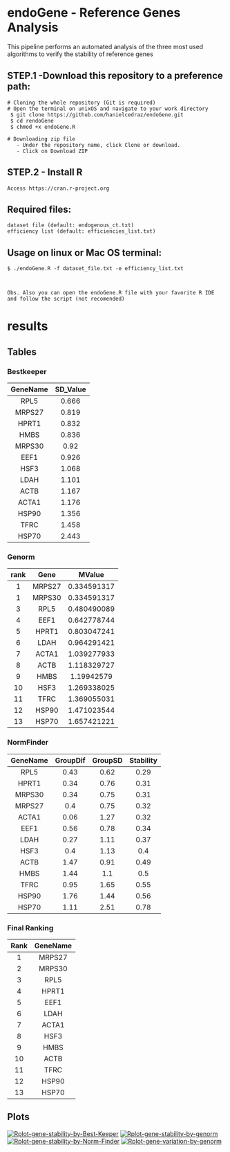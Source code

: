 
 
 # endoGene - Reference Genes Analysis
   This pipeline performs an automated analysis of the three most used algorithms to verify the stability of reference genes
 
## STEP.1 -Download this repository to a preference path:<br>
	# Cloning the whole repository (Git is required)
	# Open the terminal on unixOS and navigate to your work directory
   	 $ git clone https://github.com/hanielcedraz/endoGene.git
   	 $ cd rendoGene
	 $ chmod +x endoGene.R
	
	# Downloading zip file
	   - Under the repository name, click Clone or download.
	   - Click on Download ZIP
	  
## STEP.2 - Install R<br>
	Access https://cran.r-project.org


  ## Required files:
    dataset file (default: endogenous_ct.txt)
    efficiency list (default: efficiencies_list.txt)

  ## Usage on linux or Mac OS terminal: </br>
    $ ./endoGene.R -f dataset_file.txt -e efficiency_list.txt
    
    
    
    Obs. Also you can open the endoGene.R file with your favorite R IDE and follow the script (not recomended)
    


# results
 ## Tables
   ### Bestkeeper
   |   GeneName    |   SD_Value    |
   |   :---:   |   :---:   |
   |   RPL5    |   0.666    |
   |   MRPS27  |   0.819    |
   |   HPRT1   |   0.832    |
   |   HMBS    |   0.836    |
   |   MRPS30  |   0.92    |
   |   EEF1    |   0.926    |
   |   HSF3    |   1.068    |
   |   LDAH    |   1.101    |
   |   ACTB    |   1.167    |
   |   ACTA1    |   1.176    |
   |   HSP90    |   1.356    |
   |   TFRC    |   1.458    |
   |   HSP70    |   2.443    |


   ### Genorm
   |   rank  |  Gene |  MValue   |
   |   :---:   |   :---:   |   :---:  |
   |   1  |   MRPS27  |   0.334591317    |
   |   1  |   MRPS30  |   0.334591317    |
   |   3  |   RPL5  |   0.480490089    |
   |   4  |   EEF1  |   0.642778744    |
   |   5  |   HPRT1  |   0.803047241    |
   |   6  |   LDAH  |   0.964291421    |
   |   7  |   ACTA1  |   1.039277933    |
   |   8  |   ACTB  |   1.118329727    |
   |   9  |   HMBS  |   1.19942579    |
   |   10  |   HSF3  |   1.269338025    |
   |   11  |   TFRC  |   1.369055031    |
   |   12  |   HSP90  |   1.471023544    |
   |   13  |   HSP70  |   1.657421221    |
   
   ### NormFinder
|	GeneName	 |  GroupDif	|	GroupSD |	Stability   |
|	:---:	   |	:---:		|	:---:  |	:---:	   |
|	RPL5	|	0.43	|	0.62	|	0.29	|
|	HPRT1	|	0.34	|	0.76	|	0.31	|
|	MRPS30	|	0.34	|	0.75	|	0.31	|
|	MRPS27	|	0.4	|	0.75	|	0.32	|
|	ACTA1	|	0.06	|	1.27	|	0.32	|
|	EEF1	|	0.56	|	0.78	|	0.34	|
|	LDAH	|	0.27	|	1.11	|	0.37	|
|	HSF3	|	0.4	|	1.13	|	0.4	|
|	ACTB	|	1.47	|	0.91	|	0.49	|
|	HMBS	|	1.44	|	1.1	|	0.5	|
|	TFRC	|	0.95	|	1.65	|	0.55	|
|	HSP90	|	1.76	|	1.44	|	0.56	|
|	HSP70	|	1.11	|	2.51	|  0.78	|



   ### Final Ranking
|	Rank	|	GeneName	|
|	:---:	|	:---:	|
|	1	|	MRPS27	|
|	2	|	MRPS30	|
|	3	|	RPL5	|
|	4	|	HPRT1	|
|	5	|	EEF1	|
|	6	|	LDAH	|
|	7	|	ACTA1	|
|	8	|	HSF3	|
|	9	|	HMBS	|
|	10	|	ACTB	|
|	11	|	TFRC	|
|	12	|	HSP90	|
|	13	|	HSP70	|




## Plots
<a href="https://ibb.co/Fnk2QBB"><img src="https://i.ibb.co/Fnk2QBB/Rplot-gene-stability-by-Best-Keeper.png" alt="Rplot-gene-stability-by-Best-Keeper" border="0"></a> 
<a href="https://ibb.co/J3jxYV0"><img src="https://i.ibb.co/J3jxYV0/Rplot-gene-stability-by-genorm.png" alt="Rplot-gene-stability-by-genorm" border="0"></a> <br>
<a href="https://ibb.co/rtjgk3w"><img src="https://i.ibb.co/rtjgk3w/Rplot-gene-stability-by-Norm-Finder.png" alt="Rplot-gene-stability-by-Norm-Finder" border="0"></a> 
<a href="https://ibb.co/m4PsPjD"><img src="https://i.ibb.co/m4PsPjD/Rplot-gene-variation-by-genorm.png" alt="Rplot-gene-variation-by-genorm" border="0"></a>
